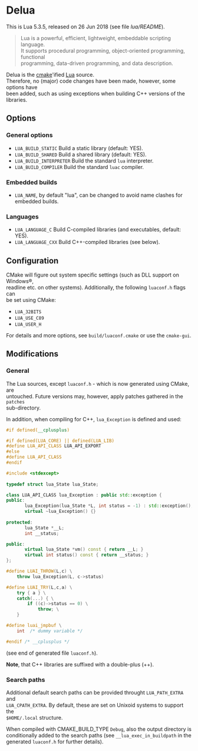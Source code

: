 # Delua

This is Lua 5.3.5, released on 26 Jun 2018 (see file *lua/README*).

> Lua is a powerful, efficient, lightweight, embeddable scripting language.  
> It supports procedural programming, object-oriented programming, functional  
> programming, data-driven programming, and data description.

Delua is the [cmake](https://cmake.org/)'ified [Lua](http://www.lua.org) source.  
Therefore, no (major) code changes have been made, however, some options have  
been added, such as using exceptions when building C++ versions of the libraries.  

## Options

### General options

*    `LUA_BUILD_STATIC` Build a static library (default: YES).
*    `LUA_BUILD_SHARED` Build a shared library (default: YES).
*    `LUA_BUILD_INTERPRETER` Build the standard ``lua`` interpreter.
*    `LUA_BUILD_COMPILER` Build the standard ``luac`` compiler.

### Embedded builds

*    `LUA_NAME`, by default "lua", can be changed to avoid name clashes for embedded builds.

### Languages

*    `LUA_LANGUAGE_C` Build C-compiled libraries (and executables, default: YES).
*    `LUA_LANGUAGE_CXX` Build C++-compiled libraries (see below).

## Configuration

CMake will figure out system specific settings (such as DLL support on Windows®,  
readline etc. on other systems). Additionally, the following `luaconf.h` flags can  
be set using CMake:

* `LUA_32BITS`
* `LUA_USE_C89`
* `LUA_USER_H`

For details and more options, see `build/luaconf.cmake` or use the `cmake-gui`.

## Modifications

### General

The Lua sources, except `luaconf.h` - which is now generated using CMake, are  
untouched. Future versions may, however, apply patches gathered in the `patches`  
sub-directory.

In addition, when compiling for C++, `lua_Exception` is defined and used:

```C++
#if defined(__cplusplus)

#if defined(LUA_CORE) || defined(LUA_LIB)
#define LUA_API_CLASS LUA_API_EXPORT
#else
#define LUA_API_CLASS
#endif

#include <stdexcept>
 
typedef struct lua_State lua_State;

class LUA_API_CLASS lua_Exception : public std::exception {
public:
       lua_Exception(lua_State *L, int status = -1) : std::exception(), __L(L), __status(status) {}
       virtual ~lua_Exception() {}
 
protected:
       lua_State *__L;
       int __status;

public:
       virtual lua_State *vm() const { return __L; }
       virtual int status() const { return __status; }
};

#define LUAI_THROW(L,c) \
    throw lua_Exception(L, c->status)

#define LUAI_TRY(L,c,a) \
    try { a } \
    catch(...) { \
        if ((c)->status == 0) \
            throw; \
    }

#define luai_jmpbuf \
    int  /* dummy variable */

#endif /* __cplusplus */
```

(see end of generated file `luaconf.h`).

**Note**, that C++ libraries are suffixed with a double-plus (++).

### Search paths

Additional default search paths can be provided throught `LUA_PATH_EXTRA` and  
`LUA_CPATH_EXTRA`. By default, these are set on Unixoid systems to support the  
`$HOME/.local` structure. 

When compiled with CMAKE_BUILD_TYPE `Debug`, also the output directory is  
conditionally added to the search paths (see `__lua_exec_in_buildpath` in the  
generated `luaconf.h` for further details).
